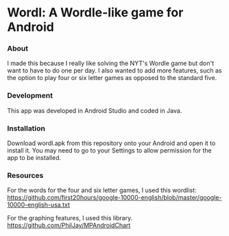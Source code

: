 # Wordl: A Wordle-like game for Android

### About
I made this because I really like solving the NYT's Wordle game but don't want to have to do one per day. I also wanted to add more features,
such as the option to play four or six letter games as opposed to the standard five.

### Development
This app was developed in Android Studio and coded in Java.

### Installation
Download wordl.apk from this repository onto your Android and open it to install it. You may need to go to your Settings to allow permission
for the app to be installed.

### Resources
For the words for the four and six letter games, I used this wordlist:
https://github.com/first20hours/google-10000-english/blob/master/google-10000-english-usa.txt

For the graphing features, I used this library.
https://github.com/PhilJay/MPAndroidChart
